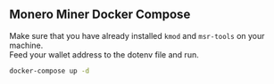 ## Monero Miner Docker Compose

Make sure that you have already installed `kmod` and `msr-tools` on your machine.  
Feed your wallet address to the dotenv file and run.  

```bash
docker-compose up -d
```
